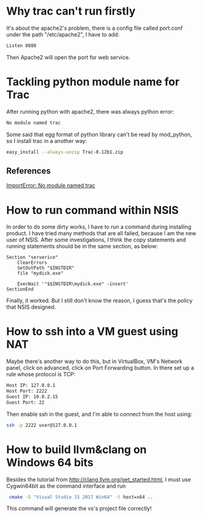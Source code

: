 # Why trac can't run firstly #

It's about the apache2's problem, there is a config file called port.conf under the path "/etc/apache2", I have to add:

```bash
Listen 8080
```

Then Apache2 will open the port for web service.

# Tackling python module name for Trac #

After running python with apache2, there was always python error:

```bash
No module named trac
```

Some said that egg format of python library can't be read by mod_python, so I install trac in a another way:

```bash
easy_install --always-unzip Trac-0.12b1.zip
```
## References ##

[ImportError: No module named trac](https://ruk.ca/content/importerror-no-module-named-trac)

# How to run command within NSIS #

In order to do some dirty works, I have to run a command during installing product. I have tried many methods that are all failed, because I am the new user of NSIS. After some investigations, I think the copy statements and running statements should be in the same section, as below: 

```nsis
Section "serverice"
    ClearErrors
    SetOutPath "$INSTDIR"
    file "mydick.exe"
  
    ExecWait '"$$INSTDIR\mydick.exe" -insert'
SectionEnd
```

Finally, it worked. But I still don't know the reason, I guess that's the policy that NSIS designed.

# How to ssh into a VM guest using NAT #

Maybe there's another way to do this, but in VirtualBox, VM's Network panel, click on advanced, click on Port Forwarding button. In there set up a rule whose protocol is TCP:

```bash
Host IP: 127.0.0.1
Host Port: 2222
Guest IP: 10.0.2.15
Guest Port: 22
```

Then enable ssh in the guest, and I'm able to connect from the host using:

```bash
ssh -p 2222 user@127.0.0.1
```
# How to build llvm&clang on Windows  64 bits #

Besides the tutorial from http://clang.llvm.org/get_started.html, I must use Cygwin64bit as the command interface and run

```bash
 cmake -G "Visual Studio 15 2017 Win64" -t host=x64 ..
```

This command will generate the vs's project file correctly!
